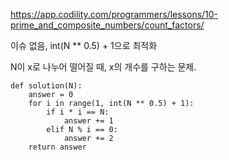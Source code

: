 https://app.codility.com/programmers/lessons/10-prime_and_composite_numbers/count_factors/

이슈 없음, int(N ** 0.5) + 1으로 최적화

N이 x로 나누어 떨어질 때, x의 개수를 구하는 문제.

```
def solution(N):
    answer = 0
    for i in range(1, int(N ** 0.5) + 1):
        if i * i == N:
            answer += 1
        elif N % i == 0:
            answer += 2
    return answer
```